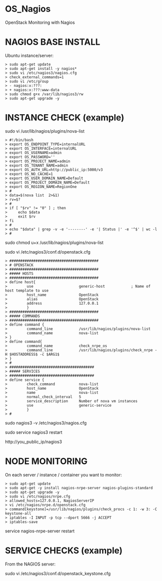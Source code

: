 # OS_Nagios
OpenStack Monitoring with Nagios


# NAGIOS BASE INSTALL
 
Ubuntu instance/server:

```
> sudo apt-get update
> sudo apt-get install -y nagios*
> sudo vi /etc/nagios3/nagios.cfg
> check_external_commands=1
> sudo vi /etc/group
> - nagios:x:???:
> + nagios:x:???:www-data
> sudo chmod g+x /var/lib/nagios3/rw
> sudo apt-get upgrade -y
```

# INSTANCE CHECK (example)
 
sudo vi /usr/lib/nagios/plugins/nova-list

```
> #!/bin/bash
> export OS_ENDPOINT_TYPE=internalURL
> export OS_INTERFACE=internalURL
> export OS_USERNAME=admin
> export OS_PASSWORD=''
> export OS_PROJECT_NAME=admin
> export OS_TENANT_NAME=admin
> export OS_AUTH_URL=http://public_ip:5000/v3
> export OS_NO_CACHE=1
> export OS_USER_DOMAIN_NAME=Default
> export OS_PROJECT_DOMAIN_NAME=Default
> export OS_REGION_NAME=RegionOne
> #
> data=$(nova list  2>&1)
> rv=$?
> #
> if [ "$rv" != "0" ] ; then
>     echo $data
>     exit $rv
> fi
> #
> echo "$data" | grep -v -e '--------' -e '| Status |' -e '^$' | wc -l
> #
```

sudo chmod u+x /usr/lib/nagios/plugins/nova-list

sudo vi /etc/nagios3/conf.d/openstack.cfg

```
> #########################################
> # OPENSTACK
> #########################################
> ##### HOSTS
> #########################################
> define host{
>         use                     generic-host            ; Name of host template to use
>         host_name               OpenStack
>         alias                   OpenStack
>         address                 127.0.0.1
>         }
> #########################################
> ##### COMMANDS
> #########################################
> define command {
>         command_line            /usr/lib/nagios/plugins/nova-list
>         command_name            nova-list
> }
> define command{
>         command_name            check_nrpe_os
>         command_line            /usr/lib/nagios/plugins/check_nrpe -H $HOSTADDRESS$ -c $ARG1$
> }
> #
> #######################################
> ##### SERVICES
> #######################################
> define service {
>         check_command           nova-list
>         host_name               OpenStack
>         name                    nova-list
>         normal_check_interval   5
>         service_description     Number of nova vm instances
>         use                     generic-service
>         }
> #
```

sudo nagios3 -v /etc/nagios3/nagios.cfg

sudo service nagios3 restart

http://you_public_ip/nagios3


# NODE MONITORING
 
On each server / instance / container you want to monitor:

```
> sudo apt-get update
> sudo apt-get -y install nagios-nrpe-server nagios-plugins-standard
> sudo apt-get upgrade -y
> sudo vi /etc/nagios/nrpe.cfg
> allowed_hosts=127.0.0.1, NagiosServerIP
> vi /etc/nagios/nrpe.d/openstack.cfg
> command[keystone]=/usr/lib/nagios/plugins/check_procs -c 1: -w 3: -C keystone-all
> iptables -I INPUT -p tcp --dport 5666 -j ACCEPT
> iptables-save
```

service nagios-nrpe-server restart


# SERVICE CHECKS (example)

From the NAGIOS server: 

sudo vi /etc/nagios3/conf.d/openstack_keystone.cfg

